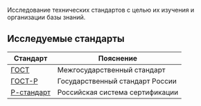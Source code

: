 Исследование технических стандартов с целью их изучения и организации базы знаний.

## Исследуемые стандарты

| Стандарт                                   | Пояснение                                     |
| ----------------------------------------------------------- | --------------------------------------------- |
| [ГОСТ](https://github.com/AlekseyObm/Analysis_of_technical_standards/blob/ef9848972e84cd0430887e760d1a063ee9c317f4/BASE/%D0%9C%D0%B5%D0%B6%D0%B3%D0%BE%D1%81%D1%83%D0%B4%D0%B0%D1%80%D1%81%D1%82%D0%B2%D0%B5%D0%BD%D0%BD%D1%8B%D0%B9%20%D1%81%D1%82%D0%B0%D0%BD%D0%B4%D0%B0%D1%80%D1%82.md)                       | Межгосударственный стандарт             |
| [ГОСТ-Р]()                                                  | Государственный стандарт России               |
| [Р-стандарт]()                                            | Российская система сертификации               |

